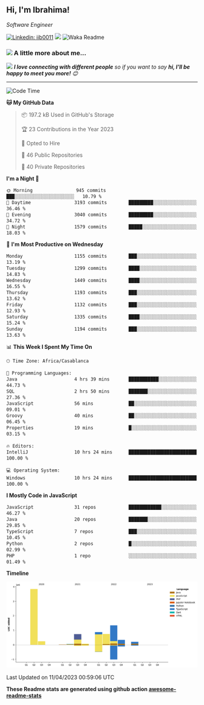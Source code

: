 <h2>Hi, I'm Ibrahima! </h2>
<p><em>Software Engineer 
</em></p>


[![Linkedin: iib0011](https://img.shields.io/badge/-iib0011-blue?style=flat-square&logo=Linkedin&logoColor=white&link=https://www.linkedin.com/in/iib0011/)](https://www.linkedin.com/in/iib0011/)
![](https://visitor-badge.glitch.me/badge?page_id=iib0011)
![Waka Readme](https://github.com/iib0011/iib0011/workflows/Waka%20Readme/badge.svg)


### <img src="https://media.giphy.com/media/VgCDAzcKvsR6OM0uWg/giphy.gif" width="50"> A little more about me...  


<img src="https://media.giphy.com/media/LnQjpWaON8nhr21vNW/giphy.gif" width="60"> <em><b>I love connecting with different people</b> so if you want to say <b>hi, I'll be happy to meet you more!</b> 😊</em>

---
<!--START_SECTION:waka-->
![Code Time](http://img.shields.io/badge/Code%20Time-2%2C006%20hrs%2040%20mins-blue)

**🐱 My GitHub Data** 

> 📦 197.2 kB Used in GitHub's Storage 
 > 
> 🏆 23 Contributions in the Year 2023
 > 
> 💼 Opted to Hire
 > 
> 📜 46 Public Repositories 
 > 
> 🔑 40 Private Repositories 
 > 
**I'm a Night 🦉** 

```text
🌞 Morning                945 commits         ███░░░░░░░░░░░░░░░░░░░░░░   10.79 % 
🌆 Daytime                3193 commits        █████████░░░░░░░░░░░░░░░░   36.46 % 
🌃 Evening                3040 commits        █████████░░░░░░░░░░░░░░░░   34.72 % 
🌙 Night                  1579 commits        █████░░░░░░░░░░░░░░░░░░░░   18.03 % 
```
📅 **I'm Most Productive on Wednesday** 

```text
Monday                   1155 commits        ███░░░░░░░░░░░░░░░░░░░░░░   13.19 % 
Tuesday                  1299 commits        ████░░░░░░░░░░░░░░░░░░░░░   14.83 % 
Wednesday                1449 commits        ████░░░░░░░░░░░░░░░░░░░░░   16.55 % 
Thursday                 1193 commits        ███░░░░░░░░░░░░░░░░░░░░░░   13.62 % 
Friday                   1132 commits        ███░░░░░░░░░░░░░░░░░░░░░░   12.93 % 
Saturday                 1335 commits        ████░░░░░░░░░░░░░░░░░░░░░   15.24 % 
Sunday                   1194 commits        ███░░░░░░░░░░░░░░░░░░░░░░   13.63 % 
```


📊 **This Week I Spent My Time On** 

```text
🕑︎ Time Zone: Africa/Casablanca

💬 Programming Languages: 
Java                     4 hrs 39 mins       ███████████░░░░░░░░░░░░░░   44.73 % 
SQL                      2 hrs 50 mins       ███████░░░░░░░░░░░░░░░░░░   27.36 % 
JavaScript               56 mins             ██░░░░░░░░░░░░░░░░░░░░░░░   09.01 % 
Groovy                   40 mins             ██░░░░░░░░░░░░░░░░░░░░░░░   06.45 % 
Properties               19 mins             █░░░░░░░░░░░░░░░░░░░░░░░░   03.15 % 

🔥 Editors: 
IntelliJ                 10 hrs 24 mins      █████████████████████████   100.00 % 

💻 Operating System: 
Windows                  10 hrs 24 mins      █████████████████████████   100.00 % 
```

**I Mostly Code in JavaScript** 

```text
JavaScript               31 repos            ████████████░░░░░░░░░░░░░   46.27 % 
Java                     20 repos            ███████░░░░░░░░░░░░░░░░░░   29.85 % 
TypeScript               7 repos             ███░░░░░░░░░░░░░░░░░░░░░░   10.45 % 
Python                   2 repos             █░░░░░░░░░░░░░░░░░░░░░░░░   02.99 % 
PHP                      1 repo              ░░░░░░░░░░░░░░░░░░░░░░░░░   01.49 % 
```



**Timeline**

![Lines of Code chart](https://raw.githubusercontent.com/iib0011/iib0011/master/assets/bar_graph.png)


 Last Updated on 11/04/2023 00:59:06 UTC
<!--END_SECTION:waka-->

**These Readme stats are generated using github action [awesome-readme-stats](https://github.com/iib0011/waka-readme-stats)**
